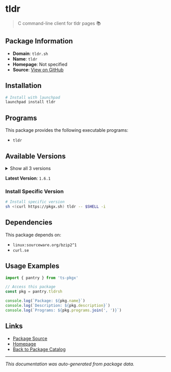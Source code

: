 # tldr

> C command-line client for tldr pages 📚

## Package Information

- **Domain**: `tldr.sh`
- **Name**: `tldr`
- **Homepage**: Not specified
- **Source**: [View on GitHub](https://github.com/pkgxdev/pantry/tree/main/projects/tldr.sh/package.yml)

## Installation

```bash
# Install with launchpad
launchpad install tldr
```

## Programs

This package provides the following executable programs:

- `tldr`

## Available Versions

<details>
<summary>Show all 3 versions</summary>

- `1.6.1`, `1.6.0`, `1.5.0`

</details>

**Latest Version**: `1.6.1`

### Install Specific Version

```bash
# Install specific version
sh <(curl https://pkgx.sh) tldr -- $SHELL -i
```

## Dependencies

This package depends on:

- `linux:sourceware.org/bzip2^1`
- `curl.se`

## Usage Examples

```typescript
import { pantry } from 'ts-pkgx'

// Access this package
const pkg = pantry.tldrsh

console.log(`Package: ${pkg.name}`)
console.log(`Description: ${pkg.description}`)
console.log(`Programs: ${pkg.programs.join(', ')}`)
```

## Links

- [Package Source](https://github.com/pkgxdev/pantry/tree/main/projects/tldr.sh/package.yml)
- [Homepage](#)
- [Back to Package Catalog](../package-catalog.md)

---

*This documentation was auto-generated from package data.*
